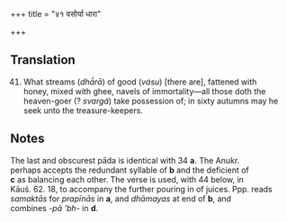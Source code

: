 +++
title = "४१ वसोर्या धारा"

+++
## Translation
41. What streams (*dhā́rā*) of good (*vásu*) \[there are\], fattened with  
honey, mixed with ghee, navels of immortality—all those doth the  
heaven-goer (? *svargá*) take possession of; in sixty autumns may he  
seek unto the treasure-keepers.

## Notes
The last and obscurest pāda is identical with 34 **a**. The Anukr.  
perhaps accepts the redundant syllable of **b** and the deficient of  
**c** as balancing each other. The verse is used, with 44 below, in  
Kāuś. 62. 18, to accompany the further pouring in of juices. Ppp. reads  
*samaktās* for *prapīnās* in **a**, and *dhāmayas* at end of **b**, and  
combines *-pā ’bh-* in **d**.
